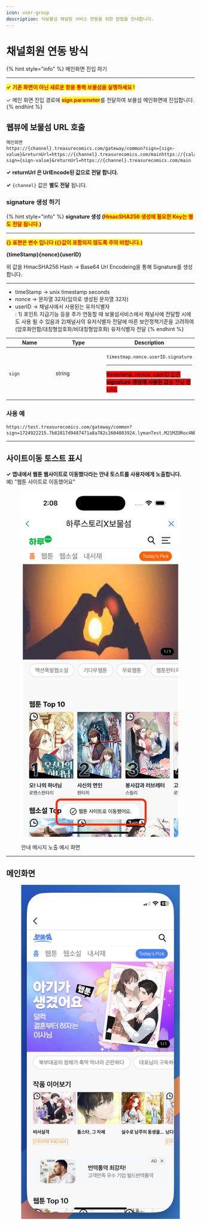 ```yaml
---
icon: user-group
description: 식보물섬 채널링 서비스 연동을 위한 방법을 안내합니다.
---
```


# 채널회원 연동 방식

{% hint style="info" %}
메인화면 진입 하기

***

<mark style="color:red;">**✓**</mark>  <mark style="color:red;">**기존 화면이 아닌 새로운 창을 통해 보물섬을 실행하세요 !**</mark>

✓ 메인 화면 진입 경로에 <mark style="color:red;">**sign parameter**</mark>를 전달하여 보물섬 메인화면에 진입합니다.
{% endhint %}

## 웹뷰에 보물섬 URL 호출

```
메인화면
https://{channel}.treasurecomics.com/gateway/common?sign={sign-value}&returnUrl=https://{channel}.treasurecomics.com/mainhttps://{calasurecomics.com/gateway/common?sign={sign-value}&returnUrl=https://{channel}.treasurecomics.com/main
```

**✓** **returnUrl 은 UrlEncode된 값으로 전달 합니다.**

**✓** `{channel}` 값은 **별도 전달** 됩니다.

### **signature 생성 하기**

{% hint style="info" %}
**signature 생성 (**<mark style="color:red;">**HmacSHA256 생성에 필요한 Key는 별도 전달 됩니다.**</mark>**)**

***

<mark style="color:red;">**{} 표현은 변수 입니다 ({}값이 포함되지 않도록 주의 바랍니다.)**</mark>

**{timeStamp}{nonce}{userID}**

위 값을 HmacSHA256 Hash → Base64 Url Encodeing을 통해 Signature를 생성합니다.

***

* timeStamp → unix timestamp seconds
* nonce → 문자열 32자(임의로 생성된 문자열 32자)
* userID → 채널사에서 사용된는 유저식별자\
  : 1) 포인트 지급기능 등을 추가 연동할 때 보물섬서비스에서 채널사에 전달할 시에도 사용 될 수 있음과 2)채널사의 유저식별자 전달에 따른 보안정책기준을 고려하여 (암호화안함/대칭형암호화/비대칭형암호화) 유저식별자 전달  &#x20;
{% endhint %}



<table data-full-width="false"><thead><tr><th width="127">Name</th><th width="141">Type</th><th>Description</th></tr></thead><tbody><tr><td><code>sign</code></td><td>string</td><td><p><code>timestmap.nonce.userID.signature</code></p><hr><p> <mark style="background-color:red;">timestamp, nonce, userID  값은 <strong>signature 생성에 사용된 값</strong>을 전달 합니다.</mark></p></td></tr></tbody></table>

### 사용 예

```
https://test.treasurecomics.com/gateway/common?sign=1724922215.7b82817d9487471a8a782c2604883924.lymanTest.M21MZORoc4NbVzq1ZaSC8LgcOKYH9SBIljHYjVOfX5o%3D&returnUrl=https%3A%2F%2Ftest.treasurecomics.com%2Fmain
```

***

## 사이트이동 토스트 표시

**✓ 앱내에서 웹툰 웹사이트로 이동했다라는 안내 토스트를 사용자에게 노출합니다.**\
예) "웹툰 사이트로 이동했어요"

<figure><img src="../../.gitbook/assets/Simulator Screenshot - iPhone 16 Pro - 2024-10-25 at 14.08.11.png" alt=""><figcaption><p>안내 메시지 노출 예시 화면</p></figcaption></figure>

***

## 메인화면

<div align="left"><figure><img src="../../.gitbook/assets/bms_main.png" alt=""><figcaption></figcaption></figure></div>









